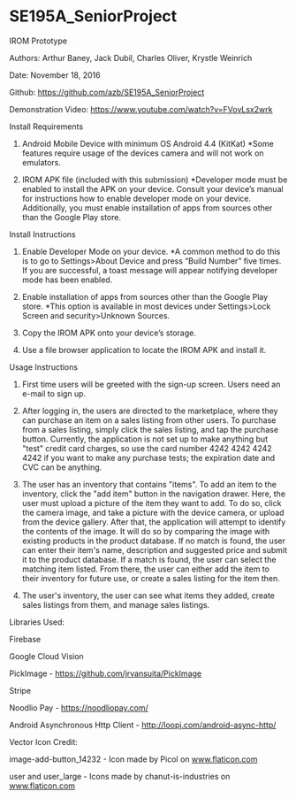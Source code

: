 # SE195A_SeniorProject
IROM Prototype

Authors: Arthur Baney, Jack Dubil, Charles Oliver, Krystle Weinrich

Date: November 18, 2016

Github: https://github.com/azb/SE195A_SeniorProject

Demonstration Video: https://www.youtube.com/watch?v=FVovLsx2wrk

Install Requirements

1. Android Mobile Device with minimum OS Android 4.4 (KitKat)
    *Some features require usage of the devices camera and will not work on emulators.

2. IROM APK file (included with this submission)
    *Developer mode must be enabled to install the APK on your device. Consult your device’s manual for instructions how to enable developer mode on your device. Additionally, you must enable installation of apps from sources other than the Google Play store.


Install Instructions


1. Enable Developer Mode on your device. 
    *A common method to do this is to go to Settings>About Device and press “Build Number” five times. If you are successful, a toast message will appear notifying developer mode has been enabled. 


2. Enable installation of apps from sources other than the Google Play store.
    *This option is available in most devices under Settings>Lock Screen and security>Unknown Sources.


3. Copy the IROM APK onto your device’s storage.


4. Use a file browser application to locate the IROM APK and install it.


Usage Instructions

1. First time users will be greeted with the sign-up screen. Users need an e-mail to sign up. 

2. After logging in, the users are directed to the marketplace, where they can purchase an item on a sales listing from other users. To purchase from a sales listing, simply click the sales listing, and tap the purchase button. Currently, the application is not set up to make anything but "test" credit card charges, so use the card number 4242 4242 4242 4242 if you want to make any purchase tests; the expiration date and CVC can be anything. 

3. The user has an inventory that contains "items". To add an item to the inventory, click the "add item" button in the navigation drawer. Here, the user must upload a picture of the item they want to add. To do so, click the camera image, and take a picture with the device camera, or upload from the device gallery. After that, the application will attempt to identify the contents of the image. It will do so by comparing the image with existing products in the product database. If no match is found, the user can enter their item's name, description and suggested price and submit it to the product database. If a match is found, the user can select the matching item listed. From there, the user can either add the item to their inventory for future use, or create a sales listing for the item then.

4. The user's inventory, the user can see what items they added, create sales listings from them, and manage sales listings. 


Libraries Used:

   Firebase

   Google Cloud Vision

   PickImage - https://github.com/jrvansuita/PickImage

   Stripe

   Noodlio Pay - https://noodliopay.com/
   
   Android Asynchronous Http Client - http://loopj.com/android-async-http/


Vector Icon Credit:

   image-add-button_14232  - Icon made by Picol on www.flaticon.com
  
   user and user_large - Icons made by chanut-is-industries on www.flaticon.com
